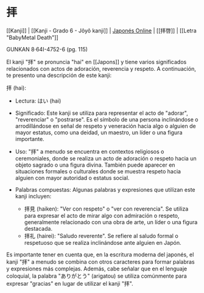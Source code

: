 # 拝

[[Kanji]] |  [[Kanji - Grado 6 - Jôyô kanji]] | [Japonés Online](http://japonesonline.com/kanjis/busqueda/?s=%E6%8B%9D&x=0&y=0) | [[拝啓]] | [[Letra "BabyMetal Death"]]

GUNKAN 8·64I-4752-6 (pg. 115)

El kanji "拝" se pronuncia "hai" en [[Japons]] y tiene varios significados relacionados con actos de adoración, reverencia y respeto. A continuación, te presento una descripción de este kanji:

拝 (hai):

- Lectura: はい (hai)
    
- Significado: Este kanji se utiliza para representar el acto de "adorar", "reverenciar" o "postrarse". Es el símbolo de una persona inclinándose o arrodillándose en señal de respeto y veneración hacia algo o alguien de mayor estatus, como una deidad, un maestro, un líder o una figura importante.
    
- Uso: "拝" a menudo se encuentra en contextos religiosos o ceremoniales, donde se realiza un acto de adoración o respeto hacia un objeto sagrado o una figura divina. También puede aparecer en situaciones formales o culturales donde se muestra respeto hacia alguien con mayor autoridad o estatus social.
    
- Palabras compuestas: Algunas palabras y expresiones que utilizan este kanji incluyen:
    
    - 拝見 (haiken): "Ver con respeto" o "ver con reverencia". Se utiliza para expresar el acto de mirar algo con admiración o respeto, generalmente relacionado con una obra de arte, un líder o una figura destacada.
    - 拝礼 (hairei): "Saludo reverente". Se refiere al saludo formal o respetuoso que se realiza inclinándose ante alguien en Japón.

Es importante tener en cuenta que, en la escritura moderna del japonés, el kanji "拝" a menudo se combina con otros caracteres para formar palabras y expresiones más complejas. Además, cabe señalar que en el lenguaje coloquial, la palabra "ありがとう" (arigatou) se utiliza comúnmente para expresar "gracias" en lugar de utilizar el kanji "拝".